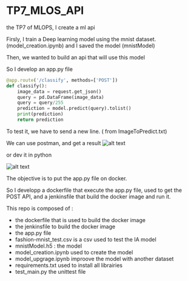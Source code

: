 # TP7_MLOS_API
the TP7 of MLOPS, I create a ml api


Firsly, I train a Deep learning model using the mnist dataset. (model_creation.ipynb) and I saved the model (mnistModel)


Then, we wanted to build an api that will use this model

So I develop an app.py file 

```python
@app.route('/classify', methods=['POST'])
def classify():
    image_data = request.get_json()
    query = pd.DataFrame(image_data)
    query = query/255
    prediction = model.predict(query).tolist()
    print(prediction)
    return prediction
```
To test it, we have to send a new line. ( from ImageToPredict.txt)  

We can use postman, and get a result
![alt text](https://github.com/MatthieuHanania/TP7_MLOS_API/blob/main/pict/Screenshot_1.png)

or dev it in python

![alt text](https://github.com/MatthieuHanania/TP7_MLOS_API/blob/main/pict/Screenshot_2.png)

The objective is to put the app.py file on docker.

So I developp a dockerfile that execute the app.py file, used to get the POST API, and a jenkinsfile that build the docker image and run it.


This repo is composed of : 

- the dockerfile that is used to build the docker image
- the jenkinsfile to build the docker image
- the app.py file
- fashion-mnist_test.csv is a csv used to test the IA model
- mnistModel.h5 : the model
- model_creation.ipynb used to create the model
- model_upgrage.ipynb improove the model with another dataset
- requirements.txt used to install all librairies
- test_main.py the unittest file
